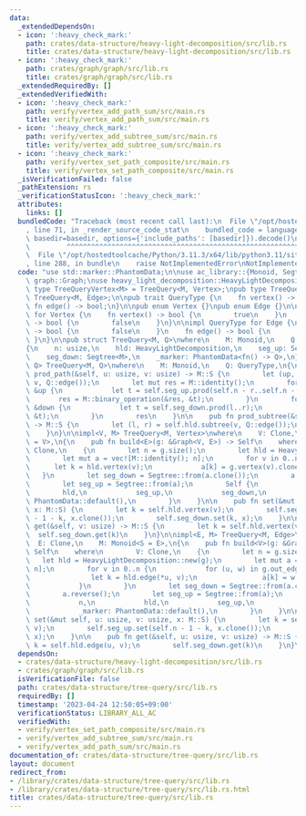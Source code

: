 ```yaml
---
data:
  _extendedDependsOn:
  - icon: ':heavy_check_mark:'
    path: crates/data-structure/heavy-light-decomposition/src/lib.rs
    title: crates/data-structure/heavy-light-decomposition/src/lib.rs
  - icon: ':heavy_check_mark:'
    path: crates/graph/graph/src/lib.rs
    title: crates/graph/graph/src/lib.rs
  _extendedRequiredBy: []
  _extendedVerifiedWith:
  - icon: ':heavy_check_mark:'
    path: verify/vertex_add_path_sum/src/main.rs
    title: verify/vertex_add_path_sum/src/main.rs
  - icon: ':heavy_check_mark:'
    path: verify/vertex_add_subtree_sum/src/main.rs
    title: verify/vertex_add_subtree_sum/src/main.rs
  - icon: ':heavy_check_mark:'
    path: verify/vertex_set_path_composite/src/main.rs
    title: verify/vertex_set_path_composite/src/main.rs
  _isVerificationFailed: false
  _pathExtension: rs
  _verificationStatusIcon: ':heavy_check_mark:'
  attributes:
    links: []
  bundledCode: "Traceback (most recent call last):\n  File \"/opt/hostedtoolcache/Python/3.11.3/x64/lib/python3.11/site-packages/onlinejudge_verify/documentation/build.py\"\
    , line 71, in _render_source_code_stat\n    bundled_code = language.bundle(stat.path,\
    \ basedir=basedir, options={'include_paths': [basedir]}).decode()\n          \
    \         ^^^^^^^^^^^^^^^^^^^^^^^^^^^^^^^^^^^^^^^^^^^^^^^^^^^^^^^^^^^^^^^^^^^^^^^^^^^^^^^^^\n\
    \  File \"/opt/hostedtoolcache/Python/3.11.3/x64/lib/python3.11/site-packages/onlinejudge_verify/languages/rust.py\"\
    , line 288, in bundle\n    raise NotImplementedError\nNotImplementedError\n"
  code: "use std::marker::PhantomData;\n\nuse ac_library::{Monoid, Segtree};\nuse\
    \ graph::Graph;\nuse heavy_light_decomposition::HeavyLightDecomposition;\n\npub\
    \ type TreeQueryVertex<M> = TreeQuery<M, Vertex>;\npub type TreeQueryEdge<M> =\
    \ TreeQuery<M, Edge>;\n\npub trait QueryType {\n    fn vertex() -> bool;\n   \
    \ fn edge() -> bool;\n}\n\npub enum Vertex {}\npub enum Edge {}\n\nimpl QueryType\
    \ for Vertex {\n    fn vertex() -> bool {\n        true\n    }\n    fn edge()\
    \ -> bool {\n        false\n    }\n}\n\nimpl QueryType for Edge {\n    fn vertex()\
    \ -> bool {\n        false\n    }\n    fn edge() -> bool {\n        true\n   \
    \ }\n}\n\npub struct TreeQuery<M, Q>\nwhere\n    M: Monoid,\n    Q: QueryType,\n\
    {\n    n: usize,\n    hld: HeavyLightDecomposition,\n    seg_up: Segtree<M>,\n\
    \    seg_down: Segtree<M>,\n    _marker: PhantomData<fn() -> Q>,\n}\n\nimpl<M,\
    \ Q> TreeQuery<M, Q>\nwhere\n    M: Monoid,\n    Q: QueryType,\n{\n    pub fn\
    \ prod_path(&self, u: usize, v: usize) -> M::S {\n        let (up, down) = self.hld.path(u,\
    \ v, Q::edge());\n        let mut res = M::identity();\n        for &(l, r) in\
    \ &up {\n            let t = self.seg_up.prod(self.n - r..self.n - l);\n     \
    \       res = M::binary_operation(&res, &t);\n        }\n        for &(l, r) in\
    \ &down {\n            let t = self.seg_down.prod(l..r);\n            res = M::binary_operation(&res,\
    \ &t);\n        }\n        res\n    }\n\n    pub fn prod_subtree(&self, v: usize)\
    \ -> M::S {\n        let (l, r) = self.hld.subtree(v, Q::edge());\n        self.seg_down.prod(l..r)\n\
    \    }\n}\n\nimpl<V, M> TreeQuery<M, Vertex>\nwhere\n    V: Clone,\n    M: Monoid<S\
    \ = V>,\n{\n    pub fn build<E>(g: &Graph<V, E>) -> Self\n    where\n        E:\
    \ Clone,\n    {\n        let n = g.size();\n        let hld = HeavyLightDecomposition::new(g);\n\
    \        let mut a = vec![M::identity(); n];\n        for v in 0..n {\n      \
    \      let k = hld.vertex(v);\n            a[k] = g.vertex(v).clone();\n     \
    \   }\n        let seg_down = Segtree::from(a.clone());\n        a.reverse();\n\
    \        let seg_up = Segtree::from(a);\n        Self {\n            n,\n    \
    \        hld,\n            seg_up,\n            seg_down,\n            _marker:\
    \ PhantomData::default(),\n        }\n    }\n\n    pub fn set(&mut self, v: usize,\
    \ x: M::S) {\n        let k = self.hld.vertex(v);\n        self.seg_up.set(self.n\
    \ - 1 - k, x.clone());\n        self.seg_down.set(k, x);\n    }\n\n    pub fn\
    \ get(&self, v: usize) -> M::S {\n        let k = self.hld.vertex(v);\n      \
    \  self.seg_down.get(k)\n    }\n}\n\nimpl<E, M> TreeQuery<M, Edge>\nwhere\n  \
    \  E: Clone,\n    M: Monoid<S = E>,\n{\n    pub fn build<V>(g: &Graph<V, E>) ->\
    \ Self\n    where\n        V: Clone,\n    {\n        let n = g.size();\n     \
    \   let hld = HeavyLightDecomposition::new(g);\n        let mut a = vec![M::identity();\
    \ n];\n        for v in 0..n {\n            for (u, w) in g.out_edges(v) {\n \
    \               let k = hld.edge(*u, v);\n                a[k] = w.clone();\n\
    \            }\n        }\n        let seg_down = Segtree::from(a.clone());\n\
    \        a.reverse();\n        let seg_up = Segtree::from(a);\n        Self {\n\
    \            n,\n            hld,\n            seg_up,\n            seg_down,\n\
    \            _marker: PhantomData::default(),\n        }\n    }\n\n    pub fn\
    \ set(&mut self, u: usize, v: usize, x: M::S) {\n        let k = self.hld.edge(u,\
    \ v);\n        self.seg_up.set(self.n - 1 - k, x.clone());\n        self.seg_down.set(k,\
    \ x);\n    }\n\n    pub fn get(&self, u: usize, v: usize) -> M::S {\n        let\
    \ k = self.hld.edge(u, v);\n        self.seg_down.get(k)\n    }\n}\n"
  dependsOn:
  - crates/data-structure/heavy-light-decomposition/src/lib.rs
  - crates/graph/graph/src/lib.rs
  isVerificationFile: false
  path: crates/data-structure/tree-query/src/lib.rs
  requiredBy: []
  timestamp: '2023-04-24 12:50:05+09:00'
  verificationStatus: LIBRARY_ALL_AC
  verifiedWith:
  - verify/vertex_set_path_composite/src/main.rs
  - verify/vertex_add_subtree_sum/src/main.rs
  - verify/vertex_add_path_sum/src/main.rs
documentation_of: crates/data-structure/tree-query/src/lib.rs
layout: document
redirect_from:
- /library/crates/data-structure/tree-query/src/lib.rs
- /library/crates/data-structure/tree-query/src/lib.rs.html
title: crates/data-structure/tree-query/src/lib.rs
---
```

